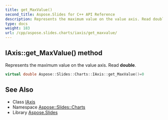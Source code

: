 ```yaml
---
title: get_MaxValue()
second_title: Aspose.Slides for C++ API Reference
description: Represents the maximum value on the value axis. Read double.
type: docs
weight: 183
url: /cpp/aspose.slides.charts/iaxis/get_maxvalue/
---
```

## IAxis::get_MaxValue() method


Represents the maximum value on the value axis. Read **double**.

```cpp
virtual double Aspose::Slides::Charts::IAxis::get_MaxValue()=0
```

## See Also

* Class [IAxis](./)
* Namespace [Aspose::Slides::Charts](../)
* Library [Aspose.Slides](../../)